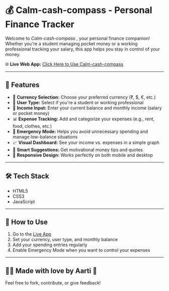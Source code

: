 # 💰 Calm-cash-compass  - Personal Finance Tracker

Welcome to *Calm-cash-compass* , your personal finance companion! Whether you're a student managing pocket money or a working professional tracking your salary, this app helps you stay in control of your money.

🌐 **Live Web App:** [Click Here to Use Calm-cash-compass  ](https://preview--calm-cash-compass.lovable.app/)

---

## 📌 Features

- 🔄 **Currency Selection:** Choose your preferred currency (₹, $, €, etc.)
- 👤 **User Type:** Select if you're a student or working professional
- 💼 **Income Input:** Enter your current balance and monthly income (salary or pocket money)
- 📊 **Expense Tracking:** Add and categorize your expenses (e.g., rent, food, clothes, etc.)
- 🚨 **Emergency Mode:** Helps you avoid unnecessary spending and manage low-balance situations
- 📈 **Visual Dashboard:** See your income vs. expenses in a simple graph
- 🧠 **Smart Suggestions:** Get motivational money tips and quotes
- 📱 **Responsive Design:** Works perfectly on both mobile and desktop

---

## 🛠️ Tech Stack

- HTML5  
- CSS3  
- JavaScript  

---

## 🚀 How to Use

1. Go to the [Live App](https://preview--calm-cash-compass.lovable.app)
2. Set your currency, user type, and monthly balance
3. Add your spending entries regularly
4. Enable Emergency Mode when you want to control your expenses

---

## 🙋‍♀️ Made with love by Aarti 💖

Feel free to fork, contribute, or give feedback!


